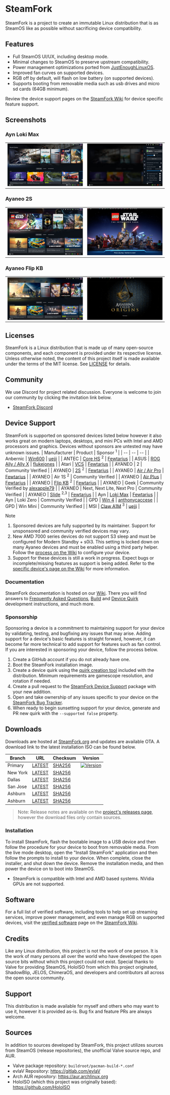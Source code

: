 # SteamFork
SteamFork is a project to create an immutable Linux distribution that is as SteamOS like as possible without sacrificing device compatibility.

## Features
* Full SteamOS UI/UX, including desktop mode.
* Minimal changes to SteamOS to preserve upstream compatibility.
* Power management optimizations ported from [JustEnoughLinuxOS](https://github.com/JustEnoughLinuxOS).
* Improved fan curves on supported devices.
* RGB off by default, will flash on low battery (on supported devices).
* Supports booting from removable media such as usb drives and micro sd cards (64GB minimum).

Review the device support pages on the [SteamFork Wiki](https://wiki.steamfork.org) for device specific feature support.

## Screenshots
### Ayn Loki Max
<table>
  <tr>
    <td><img src="https://raw.githubusercontent.com/SteamFork/.github/main/profile/.images/20240609-max-1.jpg"/></td>
    <td><img src="https://raw.githubusercontent.com/SteamFork/.github/main/profile/.images/20240609-max-2.jpg"/></td>
  </tr>
</table>

### Ayaneo 2S
<table>
  <tr>
    <td><img src="https://raw.githubusercontent.com/SteamFork/.github/main/profile/.images/20240525-2s-1.jpg"/></td>
    <td><img src="https://raw.githubusercontent.com/SteamFork/.github/main/profile/.images/20240525-2s-2.jpg"/></td>
  </tr>
</table>

### Ayaneo Flip KB
<table>
  <tr>
    <td><img src="https://raw.githubusercontent.com/SteamFork/.github/main/profile/.images/20240525-flip-1.jpg"/></td>
    <td><img src="https://raw.githubusercontent.com/SteamFork/.github/main/profile/.images/20240525-flip-2.jpg"/></td>
  </tr>
</table>

## Licenses
SteamFork is a Linux distribution that is made up of many open-source components, and each component is provided under its respective license.  Unless otherwise noted, the content of this project itself is made available under the terms of the MIT license.  See [LICENSE](LICENSE) for details.

## Community
We use Discord for project related discussion.  Everyone is welcome to join our community by clicking the invitation link below.
* [SteamFork Discord](https://discord.gg/AQ5rtQstCf)

## Device Support
SteamFork is supported on sponsored devices listed below however it also works great on modern laptops, desktops, and mini PCs with Intel and AMD processors and graphics.  Devices without sponsors are untested may have unknown issues.
| Manufacturer | Product | Sponsor <sup>1</sup> |
| -- | -- | -- |
| Anbernic | [Win600](https://wiki.steamfork.org/devices/anbernic/win600) | [uejji](https://github.com/uejji) |
| ANTEC | [Core HS](https://wiki.steamfork.org/devices/antec/core-hs) <sup>2</sup> | [Fewtarius](https://github.com/fewtarius) |
| ASUS | [ROG Ally / Ally X](https://wiki.steamfork.org/devices/asus/rog-ally) | [flukejones](https://github.com/flukejones) |
| Atari | [VCS](https://wiki.steamfork.org/devices/atari/vcs) | [Fewtarius](https://github.com/fewtarius) |
| AYANEO | 2 | Community Verified |
| AYANEO | [2S](https://wiki.steamfork.org/devices/ayaneo/ayaneo-2s) <sup>2</sup> | [Fewtarius](https://github.com/fewtarius) |
| AYANEO | [Air / Air Pro](https://wiki.steamfork.org/devices/ayaneo/air) | [Fewtarius](https://github.com/fewtarius) |
| AYANEO | Air 1S <sup>2</sup> | Community Verified |
| AYANEO | [Air Plus](https://wiki.steamfork.org/devices/ayaneo/air-plus) | [Fewtarius](https://github.com/fewtarius) |
| AYANEO | [Flip KB](https://wiki.steamfork.org/devices/ayaneo/flip) <sup>2</sup> | [Fewtarius](https://github.com/fewtarius) |
| AYANEO | Geek | Community Verified by [alexapple79](https://www.youtube.com/watch?v=4iBE-PUC_0Y) |
| AYANEO | Next, Next Lite, Next Pro | Community Verified |
| AYANEO | [Slide](https://wiki.steamfork.org/devices/ayaneo/slide) <sup>2,3</sup> | [Fewtarius](https://github.com/fewtarius) |
| Ayn | [Loki Max](https://wiki.steamfork.org/devices/ayn/loki-max) | [Fewtarius](https://github.com/fewtarius) |
| Ayn | Loki Zero | Community Verified |
| GPD | [Win 4](https://wiki.steamfork.org/devices/gpd/win4) | [anthonycaccese](https://github.com/anthonycaccese) |
| GPD | Win Mini | Community Verified |
| MSI | [Claw A1M](https://wiki.steamfork.org/devices/msi/claw-a1m) <sup>3</sup> | [uejji](https://github.com/uejji) |

> [!NOTE]
> 1. Sponsored devices are fully supported by its maintainer.  Support for unsponsored and community verified devices may vary.<br>
> 2. New AMD 7000 series devices do not support S3 sleep and must be configured for Modern Standby + s0i3.  This setting is locked down on many Ayaneo devices and must be enabled using a third party helper.  Follow the [process on the Wiki](https://wiki.steamfork.org/troubleshooting/#enabling-modern-sleep-on-7000-series-amd-based-devices) to configure your device.
> 3. Support for these devices is still a work in progress.  Expect bugs or incomplete/missing features as support is being added.  Refer to the [specific device's page on the Wiki](https://wiki.steamfork.org/devices/) for more information.

### Documentation
SteamFork documentation is hosted on our [Wiki](https://wiki.steamfork.org).  There you will find answers to [Frequently Asked Questions](https://wiki.steamfork.org/faqs/), [Build](https://wiki.steamfork.org/contribute/build/) and [Device Quirk](https://wiki.steamfork.org/contribute/quirks/) development instructions, and much more.

### Sponsorship
Sponsoring a device is a commitment to maintaining support for your device by validating, testing, and bugfixing any issues that may arise.  Adding support for a device's basic features is straight forward, however, it can become far more technical to add support for features such as fan control.  If you are interested in sponsoring your device, follow the process below.

1. Create a GitHub account if you do not already have one.
2. Boot the SteamFork installation image.
3. Create a device quirk using the [quirk creation tool](https://wiki.steamfork.org/contribute/quirks/) included with the distribution.  Minimum requirements are gamescope resolution, and rotation if needed.
4. Create a pull request to the [SteamFork Device Support](https://github.com/SteamFork/distribution/tree/main/PKGBUILD/steamfork-device-support) package with your new addition.
5. Open and take ownership of any issues specific to your device on the [SteamFork Bug Tracker](https://github.com/SteamFork/bugtracker).
6. When ready to begin sunsetting support for your device, generate and PR new quirk with the `--supported false` property.

## Downloads 
Downloads are hosted at [SteamFork.org](https://www.steamfork.org/images/installer/) and updates are available OTA.  A download link to the latest installation ISO can be
 found below.

| Branch | URL | Checksum | Version |
| -- | -- | -- | -- |
| Primary | [LATEST](https://www.steamfork.org/images/installer/steamfork-rel-latest-x86_64.iso) | [SHA256](https://www.steamfork.org/images/installer/steamfork-rel-latest-x86_64.iso.sha256) | [![Version](https://img.shields.io/github/release/SteamFork/distribution.svg?color=156C9C&label=&style=flat-square)](https://github.com/SteamFork/distribution/releases/latest) |
| New York | [LATEST](https://www1.ny.steamfork.org/images/installer/steamfork-rel-latest-x86_64.iso) | [SHA256](https://www1.ny.steamfork.org/images/installer/steamfork-rel-latest-x86_64.iso.sha256) |||
| Dallas | [LATEST](https://www1.da.steamfork.org/images/installer/steamfork-rel-latest-x86_64.iso) | [SHA256](https://www1.da.steamfork.org/images/installer/steamfork-rel-latest-x86_64.iso.sha256) |||
| San Jose | [LATEST](https://www1.sj.steamfork.org/images/installer/steamfork-rel-latest-x86_64.iso) | [SHA256](https://www1.sj.steamfork.org/images/installer/steamfork-rel-latest-x86_64.iso.sha256) ||
| Ashburn | [LATEST](https://www1.as.steamfork.org/images/installer/steamfork-rel-latest-x86_64.iso) | [SHA256](https://www1.as.steamfork.org/images/installer/steamfork-rel-latest-x86_64.iso.sha256) |||
| Ashburn | [LATEST](https://www2.as.steamfork.org/images/installer/steamfork-rel-latest-x86_64.iso) | [SHA256](https://www2.as.steamfork.org/images/installer/steamfork-rel-latest-x86_64.iso.sha256) |||

> Note: Release notes are available on the [project's releases page](https://github.com/SteamFork/distribution/releases), however the download files only contain sources.

### Installation
To install SteamFork, flash the bootable image to a USB device and then follow the procedure for your device to boot from removable media.  From the live mode desktop, open the "Install SteamFork" application and then follow the prompts to install to your device.  When complete, close the installer, and shut down the device.  Remove the installation media, and then power the device on to boot into SteamOS.

* SteamFork is compatible with Intel and AMD based systems.  NVidia GPUs are not supported.

## Software
For a full list of verified software, including tools to help set up streaming services, improve power management, and even manage RGB on supported devices, visit the [verified software](https://wiki.steamfork.org/play/verified-software) page on the [SteamFork Wiki](https://wiki.steamfork.org).

## Credits

Like any Linux distribution, this project is not the work of one person.  It is the work of many persons all over the world who have developed the open source bits without which this project could not exist.  Special thanks to Valve for providing SteamOS, HoloISO from which this project originated, ShadowBlip, JELOS, ChimeraOS, and developers and contributors all across the open source community.

## Support
This distribution is made available for myself and others who may want to use it, however it is provided as-is.  Bug fix and feature PRs are always welcome.

## Sources
In addition to sources developed by SteamFork, this project utilizes sources from SteamOS (release repositories), the unofficial Valve source repo, and AUR.

* Valve package repository: `buildroot/pacman-build-*.conf`
* evlaV Repository: https://gitlab.com/evlaV
* Arch AUR repository: https://aur.archlinux.org
* HoloISO (which this project was originally based): https://github.com/HoloISO
